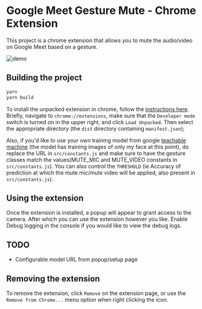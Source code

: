 # Google Meet Gesture Mute - Chrome Extension

This project is a chrome extension that allows you to mute the audio/video on Google Meet based on a gesture.

![demo](handgesture-screenrecord.gif)

## Building the project

```sh
yarn
yarn build
```

To install the unpacked extension in chrome, follow the [instructions here](https://developer.chrome.com/extensions/getstarted).  Briefly, navigate to `chrome://extensions`, make sure that the `Developer mode` switch is turned on in the upper right, and click `Load Unpacked`.  Then select the appropriate directory (the `dist` directory containing `manifest.json`);

Also, if you'd like to use your own training model from google [teachable machine](https://teachablemachine.withgoogle.com/) (the model has training images of only my face at this point), do replace the URL in `src/constants.js` and make sure to have the gesture classes match the values(MUTE_MIC and MUTE_VIDEO constants in `src/constants.js`). You can also control the `THRESHOLD` (ie Accuracy of prediction at which the mute mic/mute video will be applied, also present in `src/constants.js`).


Using the extension
----
Once the extension is installed, a popup will appear to grant access to the camera. After which you can use the extension however you like. Enable Debug logging in the console if you would like to view the debug logs.


TODO
----
- Configurable model URL from popup/setup page

Removing the extension
----
To remove the extension, click `Remove` on the extension page, or use the `Remove from Chrome...` menu option when right clicking the icon.
